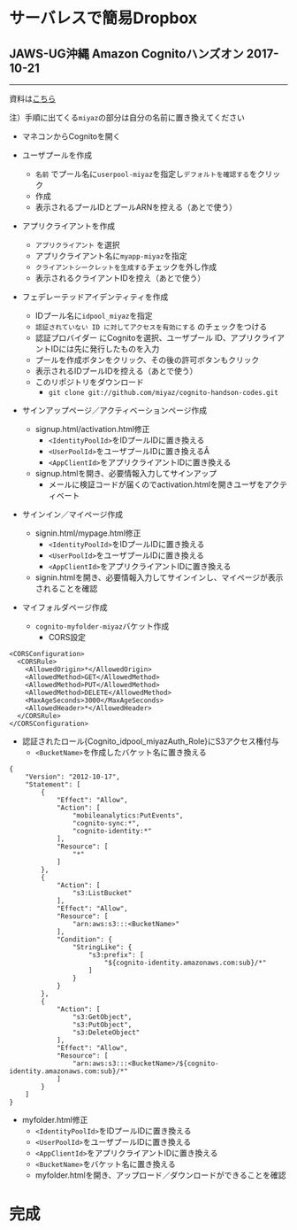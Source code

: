 # サーバレスで簡易Dropbox
## JAWS-UG沖縄 Amazon Cognitoハンズオン 2017-10-21
---

資料は[こちら](https://www.slideshare.net/ShinjiMiyazato/cognito)

注）手順に出てくる`miyaz`の部分は自分の名前に置き換えてください

* マネコンからCognitoを開く

* ユーザプールを作成
  * `名前` でプール名に`userpool-miyaz`を指定し`デフォルトを確認する`をクリック 
  * 作成
  * 表示されるプールIDとプールARNを控える（あとで使う）

* アプリクライアントを作成
  * `アプリクライアント` を選択
  * アプリクライアント名に`myapp-miyaz`を指定
  * `クライアントシークレットを生成する`チェックを外し作成
  * 表示されるクライアントIDを控え（あとで使う）

* フェデレーテッドアイデンティティを作成
  * IDプール名に`idpool_miyaz`を指定
  * `認証されていない ID に対してアクセスを有効にする` のチェックをつける
  * 認証プロバイダー にCognitoを選択、ユーザプール ID、アプリクライアントIDには先に発行したものを入力
  * プールを作成ボタンをクリック、その後の許可ボタンもクリック
  * 表示されるIDプールIDを控える（あとで使う）
  * このリポジトリをダウンロード
    * `git clone git://github.com/miyaz/cognito-handson-codes.git`

* サインアップページ／アクティベーションページ作成
  * signup.html/activation.html修正
    * `<IdentityPoolId>`をIDプールIDに置き換える
    * `<UserPoolId>`をユーザプールIDに置き換えるÂ
    * `<AppClientId>`をアプリクライアントIDに置き換える
  * signup.htmlを開き、必要情報入力してサインアップ
    * メールに検証コードが届くのでactivation.htmlを開きユーザをアクティベート

* サインイン／マイページ作成
  * signin.html/mypage.html修正
    * `<IdentityPoolId>`をIDプールIDに置き換える
    * `<UserPoolId>`をユーザプールIDに置き換える
    * `<AppClientId>`をアプリクライアントIDに置き換える
  * signin.htmlを開き、必要情報入力してサインインし、マイページが表示されることを確認

* マイフォルダページ作成
  * `cognito-myfolder-miyaz`バケット作成
    * CORS設定
```
<CORSConfiguration>
  <CORSRule>
    <AllowedOrigin>*</AllowedOrigin>
    <AllowedMethod>GET</AllowedMethod>
    <AllowedMethod>PUT</AllowedMethod>
    <AllowedMethod>DELETE</AllowedMethod>
    <MaxAgeSeconds>3000</MaxAgeSeconds>
    <AllowedHeader>*</AllowedHeader>
  </CORSRule>
</CORSConfiguration>
```
  * 認証されたロール{Cognito_idpool_miyazAuth_Role}にS3アクセス権付与
    * `<BucketName>`を作成したバケット名に置き換える
```
{
    "Version": "2012-10-17",
    "Statement": [
        {
            "Effect": "Allow",
            "Action": [
                "mobileanalytics:PutEvents",
                "cognito-sync:*",
                "cognito-identity:*"
            ],
            "Resource": [
                "*"
            ]
        },
        {
            "Action": [
                "s3:ListBucket"
            ],
            "Effect": "Allow",
            "Resource": [
                "arn:aws:s3:::<BucketName>"
            ],
            "Condition": {
                "StringLike": {
                    "s3:prefix": [
                        "${cognito-identity.amazonaws.com:sub}/*"
                    ]
                }
            }
        },
        {
            "Action": [
                "s3:GetObject",
                "s3:PutObject",
                "s3:DeleteObject"
            ],
            "Effect": "Allow",
            "Resource": [
                "arn:aws:s3:::<BucketName>/${cognito-identity.amazonaws.com:sub}/*"
            ]
        }
    ]
}
```
  * myfolder.html修正
    * `<IdentityPoolId>`をIDプールIDに置き換える
    * `<UserPoolId>`をユーザプールIDに置き換える
    * `<AppClientId>`をアプリクライアントIDに置き換える
    * `<BucketName>`をバケット名に置き換える
    * myfolder.htmlを開き、アップロード／ダウンロードができることを確認


# 完成
